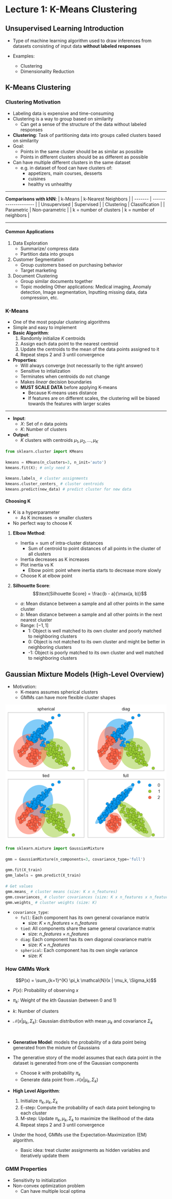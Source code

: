 # Lecture 1: K-Means Clustering

## Unsupervised Learning Introduction

- Type of machine learning algorithm used to draw inferences from datasets consisting of input data **without labeled responses**

- Examples:
  - Clustering
  - Dimensionality Reduction

## K-Means Clustering

### Clustering Motivation

- Labeling data is expensive and time-consuming
- Clustering is a way to group based on similarity
  - Can get a sense of the structure of the data without labeled responses
- **Clustering**: Task of partitioning data into groups called clusters based on similarity
- Goal:
  - Points in the same cluster should be as similar as possible
  - Points in different clusters should be as different as possible
- Can have multiple different clusters in the same dataset
  - e.g. in dataset of food can have clusters of:
    - appetizers, main courses, desserts
    - cuisines
    - healthy vs unhealthy

---

**Comparisons with kNN**:
| k-Means | k-Nearest Neighbors |
| ------- | -------------------- |
| Unsupervised | Supervised |
| Clustering | Classification |
| Parametric | Non-parametric |
| k = number of clusters | k = number of neighbors |

---

#### Common Applications

1. Data Exploration
   - Summarize/ compress data
   - Partition data into groups
2. Customer Segmentation
   - Group customers based on purchasing behavior
   - Target marketing
3. Document Clustering
   - Group similar documents together
   - Topic modeling
     Other applications: Medical imaging, Anomaly detection, Image segmentation, Inputting missing data, data compression, etc.

### K-Means

- One of the most popular clustering algorithms
- Simple and easy to implement
- **Basic Algorithm**:
  1. Randomly initialize $K$ centroids
  2. Assign each data point to the nearest centroid
  3. Update the centroids to the mean of the data points assigned to it
  4. Repeat steps 2 and 3 until convergence
- **Properties**:
  - Will always converge (not necessarily to the right answer)
  - Sensitive to intialization
  - Terminates when centroids do not change
  - Makes _linear_ decision boundaries
  - **MUST SCALE DATA** before applying K-means
    - Because K-means uses distance
    - If features are on different scales, the clustering will be biased towards the features with larger scales

---

- **Input**:
  - $X$: Set of $n$ data points
  - $K$: Number of clusters
- **Output**:
  - $K$ clusters with centroids $\mu_1, \mu_2, \ldots, \mu_K$

```python
from sklearn.cluster import KMeans

kmeans = KMeans(n_clusters=3, n_init='auto')
kmeans.fit(X); # only need X

kmeans.labels_ # cluster assignments
kmeans.cluster_centers_ # cluster centroids
kmeans.predict(new_data) # predict cluster for new data
```

#### Choosing K

- K is a hyperparameter
  - As K increases -> smaller clusters
- No perfect way to choose K

1. **Elbow Method**:

   - $\text{Inertia} = \text{sum of intra-cluster distances}$
     - Sum of centroid to point distances of all points in the cluster of all clusters
   - Inertia decreases as K increases
   - Plot inertia vs K
     - Elbow point: point where inertia starts to decrease more slowly
   - Choose K at elbow point

2. **Silhouette Score**:
   $$\text{Silhouette Score} = \frac{b - a}{\max(a, b)}$$

   - $a$: Mean distance between a sample and all other points in the same cluster
   - $b$: Mean distance between a sample and all other points in the next nearest cluster
   - Range: $[-1, 1]$
     - 1: Object is well matched to its own cluster and poorly matched to neighboring clusters
     - 0: Object is not matched to its own cluster and might be better in neighboring clusters
     - -1: Object is poorly matched to its own cluster and well matched to neighboring clusters

## Gaussian Mixture Models (High-Level Overview)

- Motivation:
  - K-means assumes spherical clusters
  - GMMs can have more flexible cluster shapes

<img src="images/1_gmm_type.png" width="550">

```python
from sklearn.mixture import GaussianMixture

gmm = GaussianMixture(n_components=3, covariance_type='full')

gmm.fit(X_train)
gmm_labels = gmm.predict(X_train)

# Get values
gmm.means_ # cluster means (size: K x n_features)
gmm.covariances_ # cluster covariances (size: K x n_features x n_features)
gmm.weights_ # cluster weights (size: K)
```

- `covariance_type`:
  - `full`: Each component has its own general covariance matrix
    - size: $K \times n\_features \times n\_features$
  - `tied`: All components share the same general covariance matrix
    - size: $n\_features \times n\_features$
  - `diag`: Each component has its own diagonal covariance matrix
    - size: $K \times n\_features$
  - `spherical`: Each component has its own single variance
    - size: $K$

### How GMMs Work

$$P(x) = \sum_{k=1}^{K} \pi_k \mathcal{N}(x | \mu_k, \Sigma_k)$$

- $P(x)$: Probability of observing $x$
- $\pi_k$: Weight of the $k$th Gaussian (between 0 and 1)
- $k$: Number of clusters
- $\mathcal{N}(x | \mu_k, \Sigma_k)$: Gaussian distribution with mean $\mu_k$ and covariance $\Sigma_k$

  <br/>

- **Generative Model**: models the probability of a data point being generated from the mixture of Gaussians
- The generative story of the model assumes that each data point in the dataset is generated from one of the Gaussian components
  - Choose $k$ with probability $\pi_k$
  - Generate data point from $\mathcal{N}(x | \mu_k, \Sigma_k)$
- **High Level Algorithm**:
  1. Initialize $\pi_k, \mu_k, \Sigma_k$
  2. E-step: Compute the probability of each data point belonging to each cluster
  3. M-step: Update $\pi_k, \mu_k, \Sigma_k$ to maximize the likelihood of the data
  4. Repeat steps 2 and 3 until convergence
- Under the hood, GMMs use the Expectation-Maximization (EM) algorithm.
  - Basic idea: treat cluster assignments as hidden variables and iteratively update them

### GMM Properties

- Sensitivity to initialization
- Non-convex optimization problem
  - Can have multiple local optima
